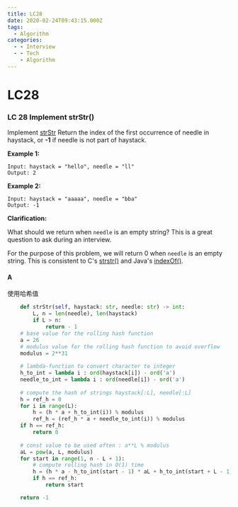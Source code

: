 ```yaml
---
title: LC28
date: 2020-02-24T09:43:15.000Z
tags:
  - Algorithm
categories:
  - - Interview
  - - Tech
    - Algorithm
---
```


# LC28

### LC 28 Implement strStr()

Implement [strStr](http://www.cplusplus.com/reference/cstring/strstr/) Return the index of the first occurrence of needle in haystack, or **-1** if needle is not part of haystack.

**Example 1:**

```
Input: haystack = "hello", needle = "ll"
Output: 2
```

**Example 2:**

```
Input: haystack = "aaaaa", needle = "bba"
Output: -1
```

**Clarification:**

What should we return when `needle` is an empty string? This is a great question to ask during an interview.

For the purpose of this problem, we will return 0 when `needle` is an empty string. This is consistent to C's [strstr()](http://www.cplusplus.com/reference/cstring/strstr/) and Java's [indexOf()](https://docs.oracle.com/javase/7/docs/api/java/lang/String.html#indexOf\(java.lang.String\)).

#### A

使用哈希值

```python
    def strStr(self, haystack: str, needle: str) -> int:
        L, n = len(needle), len(haystack)
        if L > n:
            return - 1
    # base value for the rolling hash function
    a = 26
    # modulus value for the rolling hash function to avoid overflow
    modulus = 2**31
    
    # lambda-function to convert character to integer
    h_to_int = lambda i : ord(haystack[i]) - ord('a')
    needle_to_int = lambda i : ord(needle[i]) - ord('a')
    
    # compute the hash of strings haystack[:L], needle[:L]
    h = ref_h = 0
    for i in range(L):
        h = (h * a + h_to_int(i)) % modulus
        ref_h = (ref_h * a + needle_to_int(i)) % modulus
    if h == ref_h:
        return 0
          
    # const value to be used often : a**L % modulus
    aL = pow(a, L, modulus) 
    for start in range(1, n - L + 1):
        # compute rolling hash in O(1) time
        h = (h * a - h_to_int(start - 1) * aL + h_to_int(start + L - 1)) % modulus
        if h == ref_h:
            return start

    return -1
```
